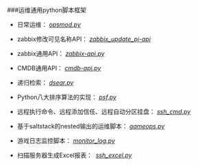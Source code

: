###运维通用python脚本框架


* 日常运维：
  [*opsmod.py*](https://github.com/honglongwei/python-scripts/blob/master/opsmod.py)

* zabbix修改可见名称API：
  [*zabbix_update_pj-api*](https://github.com/honglongwei/python-scripts/blob/master/zabbix_update_pj-api.py)

* zabbix通用API：
  [*zabbix-api.py*](https://github.com/honglongwei/python-scripts/blob/master/zabbix-api.py)

* CMDB通用API：
  [*cmdb-api.py*](https://github.com/honglongwei/python-scripts/blob/master/cmdb-api.py)

* 递归检索：
  [*dsear.py*](https://github.com/honglongwei/python-scripts/blob/master/dsear.py)

* Python八大排序算法的实现：
  [*psf.py*](https://github.com/honglongwei/python-scripts/blob/master/psf.py)

* 远程执行命令、远程添加信任、远程自动分区挂盘：
  [*ssh_cmd.py*](https://github.com/honglongwei/python-scripts/blob/master/ssh_cmd.py)

* 基于saltstack的nested输出的运维脚本：
  [*gameops.py*](https://github.com/honglongwei/python-scripts/blob/master/gameops.py)

* 游戏日志监控脚本：
  [*monitor_log.py*](https://github.com/honglongwei/python-scripts/blob/master/monitor_log.py)
  
* 扫描服务器生成Excel报表：
  [*ssh_excel.py*](https://github.com/honglongwei/python-scripts/blob/master/ssh_excel.py)
